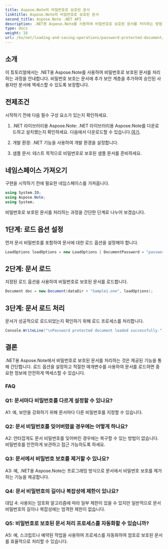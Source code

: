 ```yaml
---
title: Aspose.Note의 비밀번호로 보호된 문서
linktitle: Aspose.Note의 비밀번호로 보호된 문서
second_title: Aspose.Note .NET API
description: .NET용 Aspose.Note를 사용하여 비밀번호로 보호된 문서를 처리하는 방법을 알아보세요. 민감한 정보를 쉽게 보호하세요.
type: docs
weight: 18
url: /ko/net/loading-and-saving-operations/password-protected-document/
---
```

## 소개

이 튜토리얼에서는 .NET용 Aspose.Note를 사용하여 비밀번호로 보호된 문서를 처리하는 과정을 안내합니다. 비밀번호 보호는 문서에 추가 보안 계층을 추가하여 승인된 사용자만 문서에 액세스할 수 있도록 보장합니다.

## 전제조건

시작하기 전에 다음 필수 구성 요소가 있는지 확인하세요.

1. .NET 라이브러리용 Aspose.Note: .NET 라이브러리용 Aspose.Note를 다운로드하고 설치했는지 확인하세요. 다음에서 다운로드할 수 있습니다.[여기](https://releases.aspose.com/note/net/).

2. 개발 환경: .NET 기능을 사용하여 개발 환경을 설정합니다.

3. 샘플 문서: 테스트 목적으로 비밀번호로 보호된 샘플 문서를 준비하세요.

## 네임스페이스 가져오기

구현을 시작하기 전에 필요한 네임스페이스를 가져옵니다.

```csharp
using System.IO;
using Aspose.Note;
using System;
```

비밀번호로 보호된 문서를 처리하는 과정을 간단한 단계로 나누어 보겠습니다.

## 1단계: 로드 옵션 설정

먼저 문서 비밀번호를 포함하여 문서에 대한 로드 옵션을 설정해야 합니다.

```csharp
LoadOptions loadOptions = new LoadOptions { DocumentPassword = "password" };
```

## 2단계: 문서 로드

지정된 로드 옵션을 사용하여 비밀번호로 보호된 문서를 로드합니다.

```csharp
Document doc = new Document(dataDir + "Sample1.one", loadOptions);
```

## 3단계: 문서 로드 처리

문서가 성공적으로 로드되었는지 확인하기 위해 로드 프로세스를 처리합니다.

```csharp
Console.WriteLine("\nPassword protected document loaded successfully.");
```

## 결론

.NET용 Aspose.Note에서 비밀번호로 보호된 문서를 처리하는 것은 제공된 기능을 통해 간단합니다. 로드 옵션을 설정하고 적절한 매개변수를 사용하여 문서를 로드하면 중요한 정보에 안전하게 액세스할 수 있습니다.

### FAQ

### Q1: 문서마다 비밀번호를 다르게 설정할 수 있나요?

A1: 예, 보안을 강화하기 위해 문서마다 다른 비밀번호를 지정할 수 있습니다.

### Q2: 문서 비밀번호를 잊어버렸을 경우에는 어떻게 하나요?

A2: 안타깝게도 문서 비밀번호를 잊어버린 경우에는 복구할 수 있는 방법이 없습니다. 비밀번호를 안전하게 보관하고 접근 가능하도록 하세요.

### Q3: 문서에서 비밀번호 보호를 제거할 수 있나요?

A3: 예, .NET용 Aspose.Note는 프로그래밍 방식으로 문서에서 비밀번호 보호를 제거하는 기능을 제공합니다.

### Q4: 문서 비밀번호의 길이나 복잡성에 제한이 있나요?

대답 4: 사용되는 암호화 알고리즘에 따라 일부 제한이 있을 수 있지만 일반적으로 문서 비밀번호의 길이나 복잡성에는 엄격한 제한이 없습니다.

### Q5: 비밀번호로 보호된 문서 처리 프로세스를 자동화할 수 있습니까?

A5: 예, 스크립트나 예약된 작업을 사용하여 프로세스를 자동화하여 암호로 보호된 문서를 효율적으로 처리할 수 있습니다.